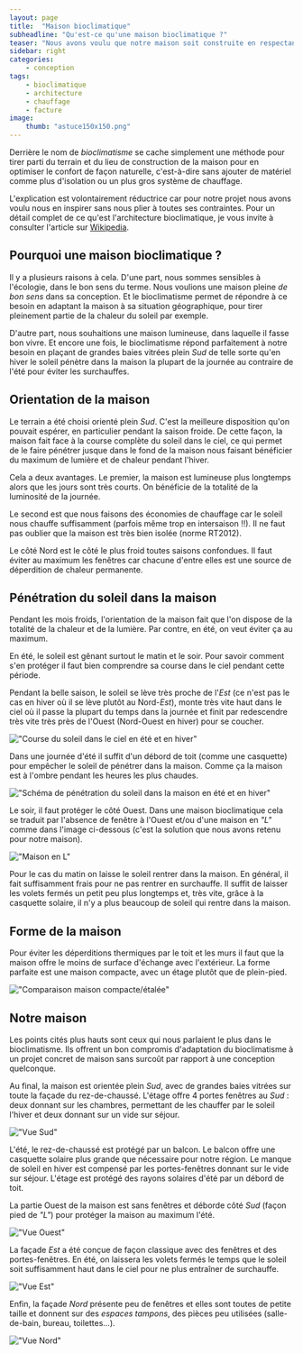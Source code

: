 ```yaml
---
layout: page
title:  "Maison bioclimatique"
subheadline: "Qu'est-ce qu'une maison bioclimatique ?"
teaser: "Nous avons voulu que notre maison soit construite en respectant les principes bioclimatiques pour diminuer nos factures de chauffage et améliorer notre confort naturellement."
sidebar: right
categories:
    - conception
tags:
    - bioclimatique
    - architecture
    - chauffage
    - facture
image:
    thumb: "astuce150x150.png"
---
```

Derrière le nom de *bioclimatisme* se cache simplement une méthode pour tirer parti du terrain et du lieu de construction de la maison pour en optimiser le confort de façon naturelle, c'est-à-dire sans ajouter de matériel comme plus d'isolation ou un plus gros système de chauffage.

L'explication est volontairement réductrice car pour notre projet nous avons voulu nous en inspirer sans nous plier à toutes ses contraintes. Pour un détail complet de ce qu'est l'architecture bioclimatique, je vous invite à consulter l'article sur [Wikipedia](https://fr.wikipedia.org/wiki/Architecture_bioclimatique).

## Pourquoi une maison bioclimatique ?
Il y a plusieurs raisons à cela. D'une part, nous sommes sensibles à l'écologie, dans le bon sens du terme. Nous voulions une maison pleine *de bon sens* dans sa conception. Et le bioclimatisme permet de répondre à ce besoin en adaptant la maison à sa situation géographique, pour tirer pleinement partie de la chaleur du soleil par exemple.

D'autre part, nous souhaitions une maison lumineuse, dans laquelle il fasse bon vivre. Et encore une fois, le bioclimatisme répond parfaitement à notre besoin en plaçant de grandes baies vitrées plein *Sud* de telle sorte qu'en hiver le soleil pénètre dans la maison la plupart de la journée au contraire de l'été pour éviter les surchauffes.

## Orientation de la maison
Le terrain a été choisi orienté plein *Sud*. C'est la meilleure disposition qu'on pouvait espérer, en particulier pendant la saison froide. De cette façon, la maison fait face à la course complète du soleil dans le ciel, ce qui permet de le faire pénétrer jusque dans le fond de la maison nous faisant bénéficier du maximum de lumière et de chaleur pendant l'hiver.

Cela a deux avantages. Le premier, la maison est lumineuse plus longtemps alors que les jours sont très courts. On bénéficie de la totalité de la luminosité de la journée.

Le second est que nous faisons des économies de chauffage car le soleil nous chauffe suffisamment (parfois même trop en intersaison !!). Il ne faut pas oublier que la maison est très bien isolée (norme RT2012).

Le côté Nord est le côté le plus froid toutes saisons confondues. Il faut éviter au maximum les fenêtres car chacune d'entre elles est une source de déperdition de chaleur permanente.

## Pénétration du soleil dans la maison
Pendant les mois froids, l'orientation de la maison fait que l'on dispose de la totalité de la chaleur et de la lumière. Par contre, en été, on veut éviter ça au maximum.

En été, le soleil est gênant surtout le matin et le soir. Pour savoir comment s'en protéger il faut bien comprendre sa course dans le ciel pendant cette période.

Pendant la belle saison, le soleil se lève très proche de l'*Est* (ce n'est pas le cas en hiver où il se lève plutôt au Nord-*Est*), monte très vite haut dans le ciel où il passe la plupart du temps dans la journée et finit par redescendre très vite très près de l'Ouest (Nord-Ouest en hiver) pour se coucher.

!["Course du soleil dans le ciel en été et en hiver"]()

Dans une journée d'été il suffit d'un débord de toit (comme une casquette) pour empêcher le soleil de pénétrer dans la maison. Comme ça la maison est à l'ombre pendant les heures les plus chaudes.

!["Schéma de pénétration du soleil dans la maison en été et en hiver"]()

Le soir, il faut protéger le côté Ouest. Dans une maison bioclimatique cela se traduit par l'absence de fenêtre à l'Ouest et/ou d'une maison en *"L"* comme dans l'image ci-dessous (c'est la solution que nous avons retenu pour notre maison).

!["Maison en L"]()

Pour le cas du matin on laisse le soleil rentrer dans la maison. En général, il fait suffisamment frais pour ne pas rentrer en surchauffe. Il suffit de laisser les volets fermés un petit peu plus longtemps et, très vite, grâce à la casquette solaire, il n'y a plus beaucoup de soleil qui rentre dans la maison.

## Forme de la maison
Pour éviter les déperditions thermiques par le toit et les murs il faut que la maison offre le moins de surface d'échange avec l'extérieur. La forme parfaite est une maison compacte, avec un étage plutôt que de plein-pied.

!["Comparaison maison compacte/étalée"]()

## Notre maison
Les points cités plus hauts sont ceux qui nous parlaient le plus dans le bioclimatisme. Ils offrent un bon compromis d'adaptation du bioclimatisme à un projet concret de maison sans surcoût par rapport à une conception quelconque.

Au final, la maison est orientée plein *Sud*, avec de grandes baies vitrées sur toute la façade du rez-de-chaussé. L'étage offre 4 portes fenêtres au *Sud* : deux donnant sur les chambres, permettant de les chauffer par le soleil l'hiver et deux donnant sur un vide sur séjour.

!["Vue Sud"]()

L'été, le rez-de-chaussé est protégé par un balcon. Le balcon offre une casquette solaire plus grande que nécessaire pour notre région. Le manque de soleil en hiver est compensé par les portes-fenêtres donnant sur le vide sur séjour. L'étage est protégé des rayons solaires d'été par un débord de toit.

La partie Ouest de la maison est sans fenêtres et déborde côté *Sud* (façon pied de *"L"*) pour protéger la maison au maximum l'été.

!["Vue Ouest"]()

La façade *Est* a été conçue de façon classique avec des fenêtres et des portes-fenêtres. En été, on laissera les volets fermés le temps que le soleil soit suffisamment haut dans le ciel pour ne plus entraîner de surchauffe.

!["Vue Est"]()

Enfin, la façade *Nord* présente peu de fenêtres et elles sont toutes de petite taille et donnent sur des *espaces tampons*, des pièces peu utilisées (salle-de-bain, bureau, toilettes...).

!["Vue Nord"]()